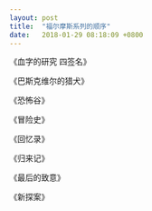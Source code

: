 ```yaml
---
layout: post
title:  "福尔摩斯系列的顺序"
date:   2018-01-29 08:18:09 +0800
---
```

《血字的研究 四签名》

《巴斯克维尔的猎犬》

《恐怖谷》

《冒险史》

《回忆录》

《归来记》

《最后的致意》

《新探案》
